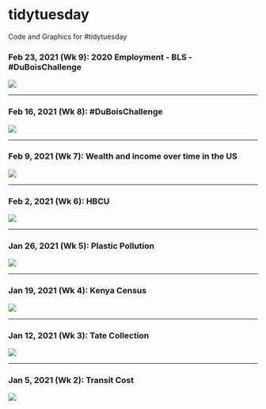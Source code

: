 # tidytuesday
Code and Graphics for #tidytuesday

### Feb 23, 2021 (Wk 9): 2020 Employment - BLS - #DuBoisChallenge
<img src=https://github.com/fgarza55/tidytuesday/blob/master/Output/2021_06_23_BLS/2021_06_23_BLS.png>

***

### Feb 16, 2021 (Wk 8): #DuBoisChallenge
<img src=https://github.com/fgarza55/tidytuesday/blob/master/Output/2021_02_16_dubois/dubois.png>

***

### Feb 9, 2021 (Wk 7): Wealth and income over time in the US
<img src=https://github.com/fgarza55/tidytuesday/blob/master/Output/2021_02_09_wealth_income/wealth_income.png/>

***
### Feb 2, 2021 (Wk 6): HBCU
<img src=https://github.com/fgarza55/tidytuesday/blob/master/Output/2021_02_02_HBCU/HBCU.png/>

***
### Jan 26, 2021 (Wk 5): Plastic Pollution
<img src="https://github.com/fgarza55/tidytuesday/blob/master/Output/2021_01_26_plastics/plastics_v2.png"   />

***
### Jan 19, 2021 (Wk 4): Kenya Census
<img src="https://github.com/fgarza55/tidytuesday/blob/master/Output/2021_01_19_kenya_census/kenya_census.png"   />

***
### Jan 12, 2021 (Wk 3): Tate Collection
<img src="https://github.com/fgarza55/tidytuesday/blob/master/Output/2021_01_12_tate_museum/tate_collection.png"  />

***
### Jan 5, 2021 (Wk 2): Transit Cost
<img src="https://github.com/fgarza55/tidytuesday/blob/master/Output/2021_01_05_transit_cost/transit_cost.png"  />
